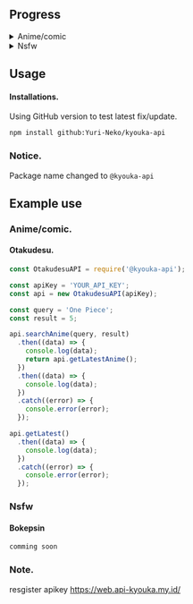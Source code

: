 ## Progress

<details>
  <summary>Anime/comic</summary>
  
- [x] Doujindesu
  - [x] latest
  - [x] search
  - [x] detail
- [x] Otakudesu
  - [x] latest
  - [x] search
  - [x] detail
- [x] hdhentai
  - [x] search
  - [x] latest
  - [x] detail

</details>

<details>
  <summary> Nsfw</summary>

- [x] Bokepsin
  - [x] latest
  - [x] search
  - [x] detail
- [x] Igodesu
  - [x] latest
  - [x] search
  - [x] detail

</details>


## Usage

#### Installations.

Using GitHub version to test latest fix/update.

```bash
npm install github:Yuri-Neko/kyouka-api
```

### Notice.

Package name changed to `@kyouka-api`

## Example use


### Anime/comic.

#### Otakudesu.

```js
const OtakudesuAPI = require('@kyouka-api');

const apiKey = 'YOUR_API_KEY';
const api = new OtakudesuAPI(apiKey);

const query = 'One Piece';
const result = 5;

api.searchAnime(query, result)
  .then((data) => {
    console.log(data);
    return api.getLatestAnime();
  })
  .then((data) => {
    console.log(data);
  })
  .catch((error) => {
    console.error(error);
  });

api.getLatest()
  .then((data) => {
    console.log(data);
  })
  .catch((error) => {
    console.error(error);
  });

```

### Nsfw

#### Bokepsin

```js
comming soon
```

### Note.

resgister apikey https://web.api-kyouka.my.id/
